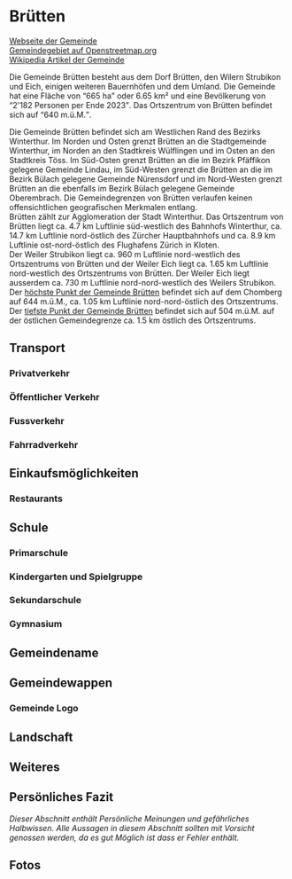 # Brütten

[Webseite der Gemeinde](https://www.bruetten.ch/)  
[Gemeindegebiet auf Openstreetmap.org](https://www.openstreetmap.org/relation/1682094)  
[Wikipedia Artikel der Gemeinde](https://de.wikipedia.org/wiki/Br%C3%BCtten)

Die Gemeinde Brütten besteht aus dem Dorf Brütten, den Wilern Strubikon und Eich, einigen weiteren Bauernhöfen und dem Umland. Die Gemeinde hat eine Fläche von <q cite="https://www.web.statistik.zh.ch/gpv2/?tab=indikatoren&jahr=0&indikatoren=&bfs=3">665 ha</q> oder 6.65 km² und eine Bevölkerung von <q cite="https://www.web.statistik.zh.ch/gpv2/?tab=indikatoren&jahr=0&indikatoren=&bfs=3">2'182 Personen per Ende 2023</q>. Das Ortszentrum von Brütten befindet sich auf <q cite="https://www.web.statistik.zh.ch/gpv2/?tab=indikatoren&jahr=0&indikatoren=&bfs=3">640 m.ü.M.</q>.

Die Gemeinde Brütten befindet sich am Westlichen Rand des Bezirks Winterthur. Im Norden und Osten grenzt Brütten an die Stadtgemeinde Winterthur, im Norden an den Stadtkreis Wülflingen und im Osten an den Stadtkreis Töss. Im Süd-Osten grenzt Brütten an die im Bezirk Pfäffikon gelegene Gemeinde Lindau, im Süd-Westen grenzt die Brütten an die im Bezirk Bülach gelegene Gemeinde Nürensdorf und im Nord-Westen grenzt Brütten an die ebenfalls im Bezirk Bülach gelegene Gemeinde Oberembrach. Die Gemeindegrenzen von Brütten verlaufen keinen offensichtlichen geografischen Merkmalen entlang.  
Brütten zählt zur Agglomeration der Stadt Winterthur. Das Ortszentrum von Brütten liegt ca. 4.7 km Luftlinie süd-westlich des Bahnhofs Winterthur, ca. 14.7 km Luftlinie nord-östlich des Zürcher Hauptbahnhofs und ca. 8.9 km Luftlinie ost-nord-östlich des Flughafens Zürich in Kloten.  
Der Weiler Strubikon liegt ca. 960 m Luftlinie nord-westlich des Ortszentrums von Brütten und der Weiler Eich liegt ca. 1.65 km Luftlinie nord-westlich des Ortszentrums von Brütten. Der Weiler Eich liegt ausserdem ca. 730 m Luftlinie nord-nord-westlich des Weilers Strubikon.  
Der [höchste Punkt der Gemeinde Brütten](https://www.openstreetmap.org/node/4248798503) befindet sich auf dem Chomberg auf 644 m.ü.M., ca. 1.05 km Luftlinie nord-nord-östlich des Ortszentrums. Der [tiefste Punkt der Gemeinde Brütten](https://www.openstreetmap.org/#map=19/47.473413/8.696035) befindet sich auf 504 m.ü.M. auf der östlichen Gemeindegrenze ca. 1.5 km östlich des Ortszentrums.

## Transport

### Privatverkehr

### Öffentlicher Verkehr

### Fussverkehr

### Fahrradverkehr

## Einkaufsmöglichkeiten

### Restaurants

## Schule

### Primarschule

### Kindergarten und Spielgruppe

### Sekundarschule

### Gymnasium

## Gemeindename

## Gemeindewappen

### Gemeinde Logo

## Landschaft

## Weiteres

## Persönliches Fazit

*Dieser Abschnitt enthält Persönliche Meinungen und gefährliches Halbwissen. Alle Aussagen in diesem Abschnitt sollten mit Vorsicht genossen werden, da es gut Möglich ist dass er Fehler enthält.*

## Fotos
